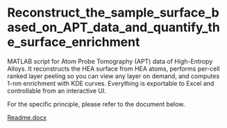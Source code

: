 # Reconstruct_the_sample_surface_based_on_APT_data_and_quantify_the_surface_enrichment
MATLAB script for Atom Probe Tomography (APT) data of High-Entropy Alloys. It reconstructs the HEA surface from HEA atoms, performs per-cell ranked layer peeling so you can view any layer on demand, and computes 1-nm enrichment with KDE curves. Everything is exportable to Excel and controllable from an interactive UI.

For the specific principle, please refer to the document below.

[Readme.docx](https://github.com/user-attachments/files/22966786/Readme.docx)
